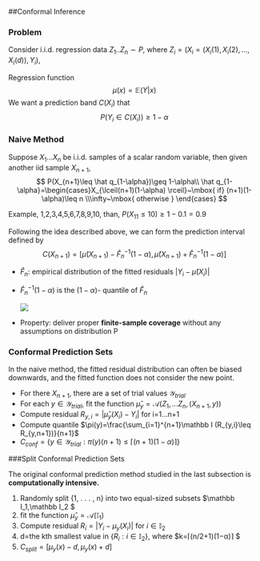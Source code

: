 ##Conformal Inference 



### Problem 

Consider i.i.d. regression data  $Z_1..Z_n \sim P$, where $Z_i=(X_i=(X_i(1),X_i(2),\ldots,X_i(d)),Y_i)$, 

Regression function
$$
\mu(x)=\mathbb E(Y|x)
$$
We want a prediction band $C(X_i)$ that 
$$
P(Y_{i}\in C(X_i))\geq 1-\alpha
$$






### Naive Method

Suppose $X_1...X_n$ be i.i.d. samples of a scalar random variable, then  given another iid sample $X_{n+1}$, 
$$
P(X_{n+1}\leq \hat q_{1-\alpha})\geq 1-\alpha\\
 \hat q_{1-\alpha}=\begin{cases}X_{\lceil(n+1)(1-\alpha) \rceil}~\mbox{ if} (n+1)(1-\alpha)\leq n \\\infty~\mbox{ otherwise }  \end{cases}
$$


Example,  1,2,3,4,5,6,7,8,9,10, than, $P(X_{11}\leq 10)\geq 1-0.1=0.9$

Following the idea described above, we can form the prediction interval defined by 
$$
C(X_{n+1})=[\hat \mu(X_{n+1})-\hat F_n^{-1}(1-\alpha),\hat \mu(X_{n+1})+\hat F_n^{-1}(1-\alpha)]
$$




* $\hat F_n$: empirical distribution of the fitted residuals $|Y_i -\hat \mu(X_i)|$

* $\hat F_n^{-1}(1-\alpha)$ is  the $(1-\alpha)$- quantile  of $\hat F_n$ 

  ![](/Users/sunshine8641/GitHub/Safe_ML_Project/Presentations/paper_reading_session/0713/conformal.png)

* Property: deliver proper **finite-sample coverage** without any assumptions on distribution P





### Conformal Prediction Sets 



In the naive method,  the fitted residual distribution can often be biased downwards, and the fitted function does not consider the new point. 

* For there $X_{n+1}$, there are a set of trial values $\mathcal Y_{trial}$
* For each  $y\in \mathcal Y_{trial}$,  fit the function $\hat \mu_y=\mathcal A(Z_1,...Z_n,(X_{n+1},y))$
* Compute residual $R_{y,i}=|\hat \mu_y(X_i)-Y_i|$ for i=1...n+1
* Compute quantile $\pi(y)=\frac{\sum_{i=1}^{n+1}\mathbb I (R_{y,i}\leq R_{y,n+1})}{n+1}$
* $C_{conf}=\{y\in  \mathcal Y_{trial}:  \pi(y)(n+1)\leq \lceil (n+1)(1-\alpha)\rceil \}$



###Split Conformal Prediction Sets

The original conformal prediction method studied in the last subsection is **computationally intensive.** 



1. Randomly split {1, . . . , n} into two equal-sized subsets $\mathbb I_1,\mathbb  I_2 $ 
2.   fit the function $\hat \mu_y=\mathcal A(\mathbb I_1)$
3. Compute residual $R_i=|Y_i-\mu_y(X_i)|$ for $i\in \mathbb I_2$
4. d=the kth smallest value in $\{R_i :i\in \mathbb I_2\}$,   where $k=⌈(n/2+1)(1−α)⌉ $
5. $C_{split}=[\mu_y(x)-d,\mu_y(x)+d]$

